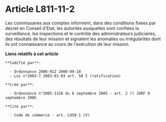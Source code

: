 # Article L811-11-2

Les commissaires aux comptes informent, dans des conditions fixées par décret en Conseil d'Etat, les autorités auxquelles
sont confiées la surveillance, les inspections et le contrôle des administrateurs judiciaires, des résultats de leur mission
et signalent les anomalies ou irrégularités dont ils ont connaissance au cours de l'exécution de leur mission.

**Liens relatifs à cet article**

	**Codifié par**:

	  - Ordonnance 2000-912 2000-09-18
	  - Loi n°2003-7 2003-01-03 art. 50 I (ratification)

	**Créé par**:

	  - Ordonnance n°2005-1126 du 8 septembre 2005 - art. 2 () JORF 9 septembre 2005

	**Cité par**:

	  - Code de commerce - art. L950-1 (V)
